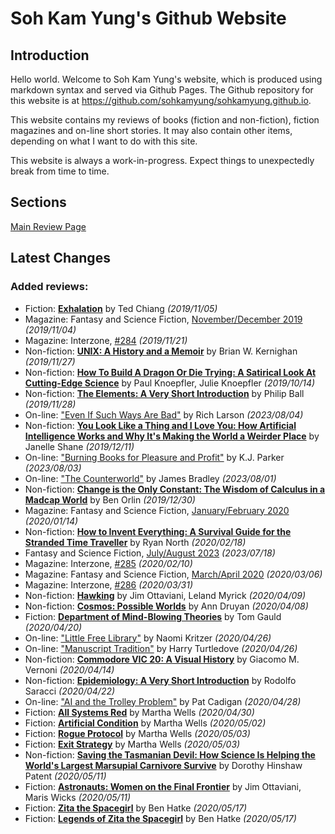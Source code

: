 # Soh Kam Yung's Github Website

## Introduction

Hello world. Welcome to Soh Kam Yung's website, which is produced using markdown syntax and served via Github Pages. The Github repository for this website is at <https://github.com/sohkamyung/sohkamyung.github.io>.

This website contains my reviews of books (fiction and non-fiction), fiction magazines and on-line short stories. It may also contain other items, depending on what I want to do with this site.

This website is always a work-in-progress. Expect things to unexpectedly break from time to time.

## Sections

[Main Review Page](reviews/README.md)

## Latest Changes

### Added reviews:
- Fiction: [**Exhalation**](reviews/fiction/2019/20191105-Exhalation.md) by Ted Chiang *(2019/11/05)*
- Magazine: Fantasy and Science Fiction, [November/December 2019](reviews/magazines/FantasyAndScienceFiction/20191104-FSF201911.md) *(2019/11/04)*
- Magazine: Interzone, [#284](reviews/magazines/Interzone/20191121-Interzone284.md) *(2019/11/21)*
- Non-fiction: [**UNIX: A History and a Memoir**](reviews/nonfiction/2019/20191127-UnixHistoryMemoir.md) by Brian W. Kernighan *(2019/11/27)*
- Non-fiction: [**How To Build A Dragon Or Die Trying: A Satirical Look At Cutting-Edge Science**](reviews/nonfiction/2019/20191014-HowBuildDragonDieTrying.md) by Paul Knoepfler, Julie Knoepfler *(2019/10/14)*
- Non-fiction: [**The Elements: A Very Short Introduction**](reviews/nonfiction/2019/20191128-ElementsVeryShortIntroduction.md) by Philip Ball *(2019/11/28)*
- On-line: ["Even If Such Ways Are Bad"](reviews/online/2023/20230804-EvenSuchWaysBad.md) by Rich Larson *(2023/08/04)*
- Non-fiction: [**You Look Like a Thing and I Love You: How Artificial Intelligence Works and Why It's Making the World a Weirder Place**](reviews/nonfiction/2019/20191211-YouLookLikeAThing.md) by Janelle Shane *(2019/12/11)*
- On-line: ["Burning Books for Pleasure and Profit"](reviews/online/2023/20230803-BurningBooksPleasureProfit.md) by K.J. Parker *(2023/08/03)*
- On-line: ["The Counterworld"](reviews/online/2023/20230801-Counterworld.md) by James Bradley *(2023/08/01)*
- Non-fiction: [**Change is the Only Constant: The Wisdom of Calculus in a Madcap World**](reviews/nonfiction/2019/20191230-ChangeOnlyConstant.md) by Ben Orlin *(2019/12/30)*
- Magazine: Fantasy and Science Fiction, [January/February 2020](reviews/magazines/FantasyAndScienceFiction/20200114-FSF202001.md) *(2020/01/14)*
- Non-fiction: [**How to Invent Everything: A Survival Guide for the Stranded Time Traveller**](reviews/nonfiction/2020/20200218-HowInventEverything.md) by Ryan North *(2020/02/18)*
- Fantasy and Science Fiction, [July/August 2023](reviews/magazines/FantasyAndScienceFiction/20230718-FSF202307.md) *(2023/07/18)*
- Magazine: Interzone, [#285](reviews/magazines/Interzone/20200210-Interzone285.md) *(2020/02/10)*
- Magazine: Fantasy and Science Fiction, [March/April 2020](reviews/magazines/FantasyAndScienceFiction/20200306-FSF202003.md) *(2020/03/06)*
- Magazine: Interzone, [#286](reviews/magazines/Interzone/20200331-Interzone286.md) *(2020/03/31)*
- Non-fiction: [**Hawking**](reviews/nonfiction/2020/20200409-Hawking.md) by Jim Ottaviani, Leland Myrick *(2020/04/09)*
- Non-fiction: [**Cosmos: Possible Worlds**](reviews/nonfiction/2020/20200408-CosmosPossibleWorlds.md) by Ann Druyan *(2020/04/08)*
- Fiction: [**Department of Mind-Blowing Theories**](reviews/fiction/2020/20200420-DepartmentMindBlowingTheories.md) by Tom Gauld *(2020/04/20)*
- On-line: ["Little Free Library"](reviews/online/2020/20200426-LittleFreeLibrary.md) by Naomi Kritzer *(2020/04/26)*
- On-line: ["Manuscript Tradition"](reviews/online/2020/20200426-ManuscriptTradition.md) by Harry Turtledove *(2020/04/26)*
- Non-fiction: [**Commodore VIC 20: A Visual History**](reviews/nonfiction/2020/20200414-CommodoreVic20VisualHistory.md) by Giacomo M. Vernoni *(2020/04/14)*
- Non-fiction: [**Epidemiology: A Very Short Introduction**](reviews/nonfiction/2020/20200422-EpidemiologyVeryShortIntroduction.md) by Rodolfo Saracci *(2020/04/22)*
- On-line: ["AI and the Trolley Problem"](reviews/online/2020/20200428-AITrolleyProblem.md) by Pat Cadigan *(2020/04/28)*
- Fiction: [**All Systems Red**](reviews/fiction/2020/20200430-AllSystemsRed.md) by Martha Wells *(2020/04/30)*
- Fiction: [**Artificial Condition**](reviews/fiction/2020/20200502-ArtificialCondition.md) by Martha Wells *(2020/05/02)*
- Fiction: [**Rogue Protocol**](reviews/fiction/2020/20200503-RogueProtocol.md) by Martha Wells *(2020/05/03)*
- Fiction: [**Exit Strategy**](reviews/fiction/2020/20200503-ExitStrategy.md) by Martha Wells *(2020/05/03)*
- Non-fiction: [**Saving the Tasmanian Devil: How Science Is Helping the World's Largest Marsupial Carnivore Survive**](reviews/nonfiction/2020/20200511-SavingTasmanianDevil.md) by Dorothy Hinshaw Patent *(2020/05/11)*
- Fiction: [**Astronauts: Women on the Final Frontier**](reviews/fiction/2020/20200511-AstronautsWomenFinalFrontier.md) by Jim Ottaviani, Maris Wicks *(2020/05/11)*
- Fiction: [**Zita the Spacegirl**](reviews/fiction/2020/20200517-ZitaSpaceGirl.md) by Ben Hatke *(2020/05/17)*
- Fiction: [**Legends of Zita the Spacegirl**](reviews/fiction/2020/20200517-LegendsZitaSpaceGirl.md) by Ben Hatke *(2020/05/17)*
